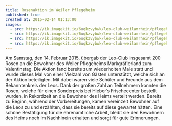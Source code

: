 ```yaml
---
title: Rosenaktion im Weiler Pflegeheim
published: true
created_at: 2015-02-14 01:13:00
images:
  - src: https://ik.imagekit.io/6uqkzvybwk/leo-club-weilamrhein/pflegeheim/20-01.jpg
  - src: https://ik.imagekit.io/6uqkzvybwk/leo-club-weilamrhein/pflegeheim/20-02.jpg
  - src: https://ik.imagekit.io/6uqkzvybwk/leo-club-weilamrhein/pflegeheim/20-03.jpg
  - src: https://ik.imagekit.io/6uqkzvybwk/leo-club-weilamrhein/pflegeheim/20-04.jpg
---
```


Am Samstag, den 14. Februar 2015, übergab der Leo-Club insgesamt 200 Rosen an die Bewohner des Weiler Pflegeheims Markgräflerland zum Valentinstag. Die Aktion fand bereits zum wiederholten Male statt und wurde dieses Mal von einer Vielzahl von Gästen unterstützt, welche sich an der Aktion beteiligten. Mit dabei waren viele Schüler und Freunde aus dem Bekanntenkreis der Leos. Dank der großen Zahl an Teilnehmern konnten die Rosen, welche für einen Sonderpreis bei Hieber’s Frischecenter bestellt wurden, in Rekordzeit an die Bewohner des Heims verteilt werden. Bereits zu Beginn, während der Vorbereitungen, kamen vereinzelt Bewohner auf die Leos zu und erzählten, dass sie bereits auf diese gewartet hätten. Eine schöne Bestätigung für die ehrenamtliche Arbeit, bleibt sie den Bewohnern des Heims noch im Nachhinein erhalten und sorgt für gute Erinnerungen.
